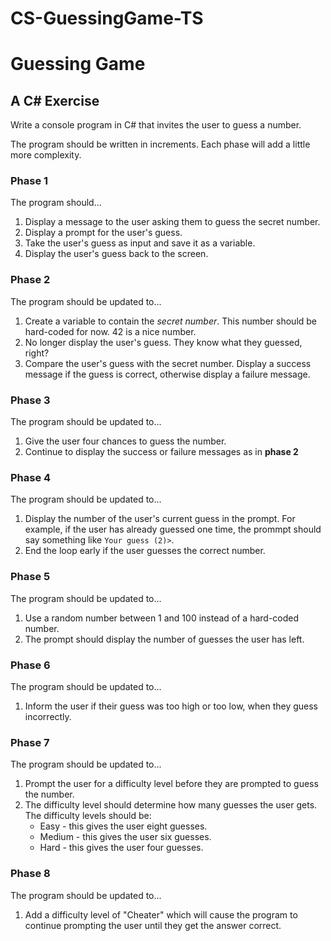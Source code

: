 # CS-GuessingGame-TS
# Guessing Game

## A C# Exercise

Write a console program in C# that invites the user to guess a number.

The program should be written in increments. Each phase will add a little more complexity.

### Phase 1

The program should...

1. Display a message to the user asking them to guess the secret number.
1. Display a prompt for the user's guess.
1. Take the user's guess as input and save it as a variable.
1. Display the user's guess back to the screen.

### Phase 2

The program should be updated to...

1. Create a variable to contain the _secret number_. This number should be hard-coded for now. 42 is a nice number.
1. No longer display the user's guess. They know what they guessed, right?
1. Compare the user's guess with the secret number. Display a success message if the guess is correct, otherwise display a failure message.

### Phase 3

The program should be updated to...

1. Give the user four chances to guess the number.
1. Continue to display the success or failure messages as in **phase 2**

### Phase 4

The program should be updated to...

1. Display the number of the user's current guess in the prompt.
   For example, if the user has already guessed one time, the prommpt should say something like `Your guess (2)>`.
1. End the loop early if the user guesses the correct number.

### Phase 5

The program should be updated to...

1. Use a random number between 1 and 100 instead of a hard-coded number.
1. The prompt should display the number of guesses the user has left.

### Phase 6

The program should be updated to...

1. Inform the user if their guess was too high or too low, when they guess incorrectly.

### Phase 7

The program should be updated to...

1. Prompt the user for a difficulty level before they are prompted to guess the number.
1. The difficulty level should determine how many guesses the user gets.
   The difficulty levels should be:
   - Easy - this gives the user eight guesses.
   - Medium - this gives the user six guesses.
   - Hard - this gives the user four guesses.

### Phase 8

The program should be updated to...

1. Add a difficulty level of "Cheater" which will cause the program to continue prompting the user until they get the answer correct.
